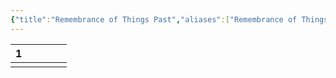```yaml
---
{"title":"Remembrance of Things Past","aliases":["Remembrance of Things Past"],"handle":"remembrance","created":"2023-10-01T19:37:26+06:00","updated":"2023-10-02T09:12:43+06:00","dg-publish":true,"dg-note-icon":"signpost","tags":["book-series"],"dg-path":"Reading/Series/Remembrance of Things Past.md","permalink":"/reading/series/remembrance-of-things-past/","dgPassFrontmatter":true,"noteIcon":"signpost"}
---
```


<div><table class="dataview table-view-table"><thead class="table-view-thead"><tr class="table-view-tr-header"><th class="table-view-th"><span></span><span class="dataview small-text">1</span></th><th class="table-view-th"><span></span></th><th class="table-view-th"><span></span></th><th class="table-view-th"><span></span></th><th class="table-view-th"><span></span></th></tr></thead><tbody class="table-view-tbody"><tr><td><span></span></td><td><span></span></td><td><span></span></td><td><span></span></td><td><span></span></td></tr></tbody></table></div>
